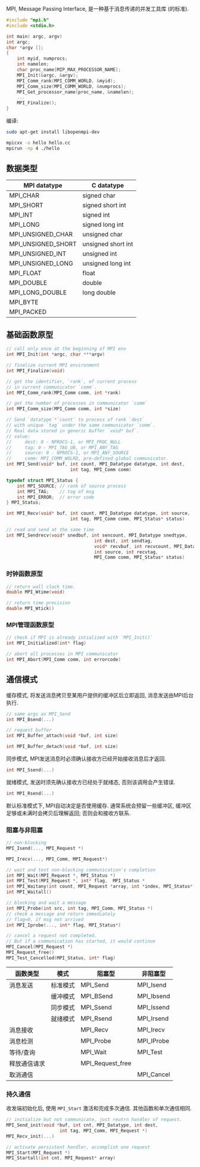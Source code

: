 MPI, Message Passing Interface, 是一种基于消息传递的并发工具库 (的标准).

```c
#include "mpi.h"
#include <stdio.h>

int main( argc, argv)
int argc;
char *argv [];
{
	int myid, numprocs;
	int namelen;
	char proc_name[MIP_MAX_PROCESSOR_NAME];
	MPI_Init(&argc, &argv);
	MPI_Comm_rank(MPI_COMM_WORLD, &myid);
	MPI_Comm_size(MPI_COMM_WORLD, &numprocs);
	MPI_Get_processor_name(proc_name, &namelen);
	...
	MPI_Finalize();
}
```

编译:
```bash
sudo apt-get install libopenmpi-dev

mpicxx -o hello hello.cc
mpirun -np 4 ./hello
```

## 数据类型

| MPI datatype         | C datatype          |
|----------------------|---------------------|
| MPI_CHAR             | signed char         |
| MPI_SHORT            | signed short int    |
| MPI_INT              | signed int          |
| MPI_LONG             | signed long int     |
| MPI_UNSIGNED_CHAR    | unsigned char       |
| MPI_UNSIGNED_SHORT   | unsigned short int  |
| MPI_UNSIGNED_INT     | unsigned int        |
| MPI_UNSIGNED_LONG    | unsigned long int   |
| MPI_FLOAT            | float               |
| MPI_DOUBLE           | double              |
| MPI_LONG_DOUBLE      | long double         |
| MPI_BYTE             |                     |
| MPI_PACKED           |                     |


## 基础函数原型

```c
// call only once at the beginning of MPI env
int MPI_Init(int *argc, char ***argv)

// finalize current MPI environment
int MPI_Finalize(void)

// get the identifier, `rank`, of current process 
// in current communicator `comm`.
int MPI_Comm_rank(MPI_Comm comm, int *rank)

// get the number of processes in communicator `comm`
int MPI_Comm_size(MPI_Comm comm, int *size)

// Send `datatype`*`count` to process of rank `dest`
// with unique `tag` under the same communicator `comm`.
// Real data stored in generic buffer `void* buf`.
// value: 
//     dest: 0 - NPROCS-1, or MPI_PROC_NULL
//     tag: 0 - MPI_TAG_UB, or MPI_ANY_TAG
//     source: 0 - NPROCS-1, or MPI_ANY_SOURCE
//     comm: MPI_COMM_WOLRD, pre-defined global communicator.
int MPI_Send(void* buf, int count, MPI_Datatype datatype, int dest,
						int tag, MPI_Comm comm)

typedef struct MPI_Status {
	int MPI_SOURCE; // rank of source process
	int MPI_TAG;    // tag of msg
	int MPI_ERROR;  // error code
} MPI_Status;

int MPI_Recv(void* buf, int count, MPI_Datatype datatype, int source, 
						int tag, MPI_Comm comm, MPI_Status* status)

// read and send at the same time
int MPI_Sendrecv(void* snedbuf, int sencount, MPI_Datatype snedtype, 
								 int dest, int sendtag,
								 void* recvbuf, int recvcount, MPI_Datatype recvtype,
								 int source, int recvtag,
								 MPI_Comm comm, MPI_Status* status)
```

### 时钟函数原型

```c
// return wall clock time.
double MPI_Wtime(void)

// return time precision
double MPI_Wtick()
```

### MPI管理函数原型

```c
// check if MPI is already intialized with `MPI_Init()`
int MPI_Initialized(int* flag)

// abort all processes in MPI communicator
int MPI_Abort(MPI_Comm comm, int errorcode)
```

## 通信模式

缓存模式, 将发送消息拷贝至某用户提供的缓冲区后立即返回, 消息发送由MPI后台执行.

```c
// same args as MPI_Send
int MPI_Bsend(...)

// request buffer
int MPI_Buffer_attach(void *buf, int size)

int MPI_Buffer_detach(void *buf, int size)
```

同步模式, MPI发送消息时必须确认接收方已经开始接收消息后才返回.

```c
int MPI_Ssend(...)
```

就绪模式, 发送时须先确认接收方已经处于就绪态, 否则该调用会产生错误.

```c
int MPI_Rsend(...)
```

默认标准模式下, MPI自动决定是否使用缓存. 通常系统会预留一些缓冲区, 缓冲区足够或未满时会拷贝后理解返回; 否则会和接收方联系.

### 阻塞与非阻塞

```c
// non-blocking
MPI_Isend(..., MPI_Request *)

MPI_Irecv(..., MPI_Comm, MPI_Request*)

// wait and test non-blocking communication's completion
int MPI_Wait(MPI_Request *, MPI_Status *)
int MPI_Test(MPI_Request *, int* flag,  MPI_Status *
int MPI_Waitany(int count, MPI_Request *array, int *index, MPI_Status*)
int MPI_Waitall()
```

```c
// blocking and wait a message
int MPI_Probe(int src, int tag, MPI_Comm, MPI_Status *)
// check a message and return immediately 
// flag=0, if msg not arrived
int MPI_Iprobe(..., int* flag, MPI_Status*)
```

```c
// cancel a request not completed. 
// But if a communication has started, it would continue
MPI_Cancel(MPI_Request *)
MPI_Request_free()
MPI_Test_Cancelled(MPI_Status, int* flag)
```

| 函数类型     | 模式     | 阻塞型           | 非阻塞型   |
| ------------ | -------- | ---------------- | ---------- |
| 消息发送     | 标准模式 | MPI_Send         | MPI_Isend  |
|              | 缓冲模式 | MPI_BSend        | MPI_Ibsend |
|              | 同步模式 | MPI_Ssend        | MPI_Issend |
|              | 就绪模式 | MPI_Rsend        | MPI_Irsend |
| 消息接收     |          | MPI_Recv         | MPI_Irecv  |
| 消息检测     |          | MPI_Probe        | MPI_IProbe |
| 等待/查询    |          | MPI_Wait         | MPI_Test   |
| 释放通信请求 |          | MPI_Request_free |            |
| 取消通信     |          |                  | MPI_Cancel           |

### 持久通信

收发端初始化后, 使用 `MPI_Start` 激活和完成多次通信. 其他函数和单次通信相同.

```c
// initialize but not communicate, just reutrn handler of request.
MPI_Send_init(void *buf, int cnt, MPI_Datatype, int dest, 
					int tag, MPI_Comm, MPI_Request *)
MPI_Recv_init(...)

// activate persistent handler, accomplish one request
MPI_Start(MPI_Request *)
MPI_Startall(int cnt, MPI_Request* array)
```